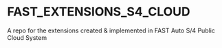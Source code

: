 # FAST_EXTENSIONS_S4_CLOUD
A repo for the extensions created &amp; implemented in FAST Auto S/4 Public Cloud System

